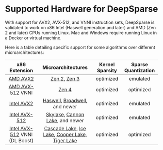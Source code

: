 # Supported Hardware for DeepSparse

With support for AVX2, AVX-512, and VNNI instruction sets, DeepSparse is validated to work on x86 Intel (Haswell generation and later) and AMD (Zen 2 and later) CPUs running Linux.
Mac and Windows require running Linux in a Docker or virtual machine.

Here is a table detailing specific support for some algorithms over different microarchitectures:

| x86 Extension                                                                            | Microarchitectures                                                                                                                                                                                                                                                                                         | Kernel Sparsity | Sparse Quantization |
|:----------------------------------------------------------------------------------------:|:----------------------------------------------------------------------------------------------------------------------------------------------------------------------------------------------------------------------------------------------------------------------------------------------------------:|:---------------:|:-------------------:|
| [AMD AVX2](https://en.wikipedia.org/wiki/Advanced_Vector_Extensions#CPUs_with_AVX2)      | [Zen 2,](https://en.wikipedia.org/wiki/Zen_2) [Zen 3](https://en.wikipedia.org/wiki/Zen_3)                                                                                                                                                                                                                 |    optimized    |    emulated    |
| [AMD AVX-512](https://en.wikipedia.org/wiki/Advanced_Vector_Extensions#CPUs_with_AVX-512) VNNI     | [Zen 4](https://en.wikipedia.org/wiki/Zen_4)                                                                                                                                                                                                                                                      |    optimized    |    optimized    |
| [Intel AVX2](https://en.wikipedia.org/wiki/Advanced_Vector_Extensions#CPUs_with_AVX2)    | [Haswell,](https://en.wikipedia.org/wiki/Haswell_%28microarchitecture%29) [Broadwell,](https://en.wikipedia.org/wiki/Broadwell_%28microarchitecture%29) and newer                                                                                                                                                  |    optimized    |    emulated    |
| [Intel AVX-512](https://en.wikipedia.org/wiki/AVX-512#CPUs_with_AVX-512)                 | [Skylake](https://en.wikipedia.org/wiki/Skylake_%28microarchitecture%29), [Cannon Lake](https://en.wikipedia.org/wiki/Cannon_Lake_%28microarchitecture%29), and newer                                                                                                                                              |    optimized    |       emulated      |
| [Intel AVX-512](https://en.wikipedia.org/wiki/AVX-512#CPUs_with_AVX-512) VNNI (DL Boost) | [Cascade Lake](https://en.wikipedia.org/wiki/Cascade_Lake_%28microarchitecture%29), [Ice Lake](https://en.wikipedia.org/wiki/Ice_Lake_%28microprocessor%29), [Cooper Lake](https://en.wikipedia.org/wiki/Cooper_Lake_%28microarchitecture%29), [Tiger Lake](https://en.wikipedia.org/wiki/Tiger_Lake_%28microprocessor%29)  |    optimized    |      optimized      |
